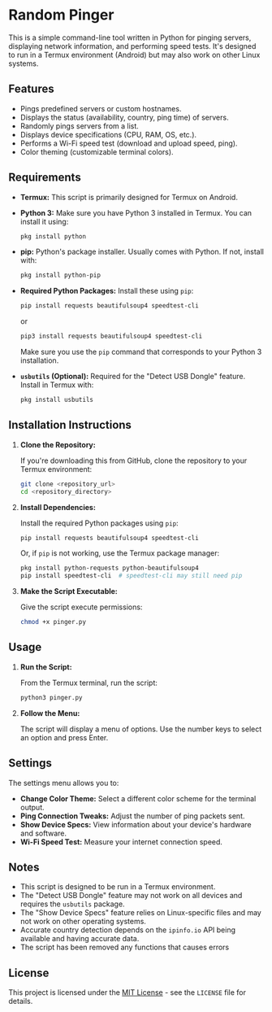 # Random Pinger

This is a simple command-line tool written in Python for pinging servers, displaying network information, and performing speed tests. It's designed to run in a Termux environment (Android) but may also work on other Linux systems.

## Features

*   Pings predefined servers or custom hostnames.
*   Displays the status (availability, country, ping time) of servers.
*   Randomly pings servers from a list.
*   Displays device specifications (CPU, RAM, OS, etc.).
*   Performs a Wi-Fi speed test (download and upload speed, ping).
*   Color theming (customizable terminal colors).

## Requirements

*   **Termux:** This script is primarily designed for Termux on Android.
*   **Python 3:** Make sure you have Python 3 installed in Termux. You can install it using:

    ```bash
    pkg install python
    ```

*   **pip:** Python's package installer. Usually comes with Python. If not, install with:

    ```bash
    pkg install python-pip
    ```

*   **Required Python Packages:** Install these using `pip`:

    ```bash
    pip install requests beautifulsoup4 speedtest-cli
    ```

    or

    ```bash
    pip3 install requests beautifulsoup4 speedtest-cli
    ```

    Make sure you use the `pip` command that corresponds to your Python 3 installation.

*   **`usbutils` (Optional):** Required for the "Detect USB Dongle" feature. Install in Termux with:

    ```bash
    pkg install usbutils
    ```

## Installation Instructions

1.  **Clone the Repository:**

    If you're downloading this from GitHub, clone the repository to your Termux environment:

    ```bash
    git clone <repository_url>
    cd <repository_directory>
    ```

2.  **Install Dependencies:**

    Install the required Python packages using `pip`:

    ```bash
    pip install requests beautifulsoup4 speedtest-cli
    ```

    Or, if `pip` is not working, use the Termux package manager:

    ```bash
    pkg install python-requests python-beautifulsoup4
    pip install speedtest-cli  # speedtest-cli may still need pip
    ```

3.  **Make the Script Executable:**

    Give the script execute permissions:

    ```bash
    chmod +x pinger.py
    ```

## Usage

1.  **Run the Script:**

    From the Termux terminal, run the script:

    ```bash
    python3 pinger.py

    ```

2.  **Follow the Menu:**

    The script will display a menu of options. Use the number keys to select an option and press Enter.

## Settings

The settings menu allows you to:

*   **Change Color Theme:** Select a different color scheme for the terminal output.
*   **Ping Connection Tweaks:** Adjust the number of ping packets sent.
*   **Show Device Specs:** View information about your device's hardware and software.
*   **Wi-Fi Speed Test:** Measure your internet connection speed.

## Notes

*   This script is designed to be run in a Termux environment.
*   The "Detect USB Dongle" feature may not work on all devices and requires the `usbutils` package.
*   The "Show Device Specs" feature relies on Linux-specific files and may not work on other operating systems.
*   Accurate country detection depends on the `ipinfo.io` API being available and having accurate data.
*   The script has been removed any functions that causes errors

## License

This project is licensed under the [MIT License](LICENSE) - see the `LICENSE` file for details.
